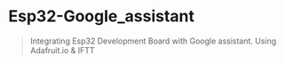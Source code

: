# Esp32-Google_assistant
> Integrating Esp32 Development Board with Google assistant.
> Using Adafruit.io & IFTT
